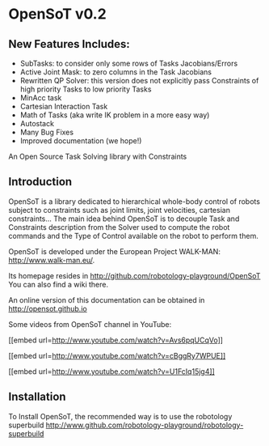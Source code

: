 OpenSoT v0.2
=========

New Features Includes:
-----------------------
- SubTasks: to consider only some rows of Tasks Jacobians/Errors
- Active Joint Mask: to zero columns in the Task Jacobians
- Rewritten QP Solver: this version does not explicitly pass Constraints of high priority Tasks to low priority Tasks
- MinAcc task
- Cartesian Interaction Task
- Math of Tasks (aka write IK problem in a more easy way)
- Autostack 
- Many Bug Fixes
- Improved documentation (we hope!)

An Open Source Task Solving library with Constraints

Introduction
------------
OpenSoT is a library dedicated to hierarchical whole-body control of robots subject to constraints such as joint limits, joint velocities, cartesian constraints... The main idea behind OpenSoT is to decouple Task and Constraints description from the Solver used to compute the robot commands and the Type of Control available on the robot to perform them.

OpenSoT is developed under the European Project WALK-MAN: http://www.walk-man.eu/.

Its homepage resides in http://github.com/robotology-playground/OpenSoT
You can also find a wiki there.

An online version of this documentation can be obtained in http://opensot.github.io

Some videos from OpenSoT channel in YouTube:

[[embed url=http://www.youtube.com/watch?v=Avs6pqUCqVo]]

[[embed url=http://www.youtube.com/watch?v=cBggRy7WPUE]]

[[embed url=http://www.youtube.com/watch?v=U1FcIq15jg4]]

Installation
------------

To Install OpenSoT, the recommended way is to use the robotology superbuild http://www.github.com/robotology-playground/robotology-superbuild

